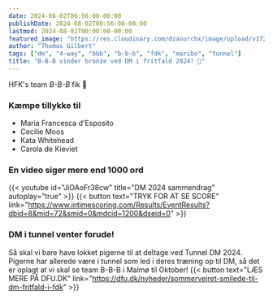 ```yaml
---
date: 2024-08-02T06:56:00-00:00
publishDate: 2024-08-02T00:56:00-00:00
lastmod: 2024-08-02T00:00:00-00:00
featured_image: "https://res.cloudinary.com/dzanurchx/image/upload/v1722962880/hfksource/bbb/453615875_10161611471714322_994635205201869855_n_kxpsst.jpg"
author: "Thomas Gilbert"
tags: ["dm", "4-way", "bbb", "b-b-b", "fdk", "maribo", "tunnel"]
title: "B-B-B vinder bronze ved DM i fritfald 2024! 🥉"
---
```

HFK's team *B-B-B* fik 🥉

### Kæmpe tillykke til
* Maria Francesca d'Esposito
* Cecilie Moos
* Kata Whitehead
* Carola de Kieviet

### En video siger mere end 1000 ord
{{< youtube id="JiOAoFr38cw" title="DM 2024 sammendrag" autoplay="true" >}}
{{< button text="TRYK FOR AT SE SCORE" link="https://www.intimescoring.com/Results/EventResults?dbid=8&mid=72&smid=0&mdcid=1200&dseid=0" >}}

### DM i tunnel venter forude!
Så skal vi bare have lokket pigerne til at deltage ved Tunnel DM 2024. Pigerne har allerede være i tunnel som led i deres træning op til DM, så det er oplagt at vi skal se team B-B-B i Malmø til Oktober!
{{< button text="LÆS MERE PÅ DFU.DK" link="https://dfu.dk/nyheder/sommervejret-smilede-til-dm-fritfald-i-fdk" >}}

